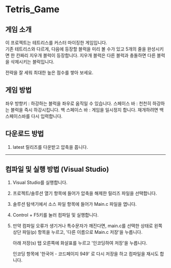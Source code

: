 # Tetris_Game

## 게임 소개
이 프로젝트는 테트리스를 커스터 마이징한 게임입니다.  
기존 테트리스와 다르게, 다음에 등장할 블럭을 미리 볼 수가 있고
5개의 줄을 완성시키면 한 칸짜리 지우개 블럭이 등장합니다.
지우개 블럭은 다른 블럭과 충돌하면 다른 블럭을 삭제시키는 블럭입니다.

전략을 잘 세워 최대한 높은 점수를 쌓아 보세요.



## 게임 방법
좌우 방향키 : 하강하는 블럭을 좌우로 움직일 수 있습니다.
스페이스 바 : 천천히 하강하는 블럭을 즉시 하강시킵니다.
백 스페이스 바 : 게임을 일시정지 합니다. 재개하려면 백 스페이스바를 다시 입력합니다.



## 다운로드 방법
1. latest 릴리즈를 다운받고 압축을 풉니다.


---


## 컴파일 및 실행 방법 (Visual Studio)
1.  Visual Studio를 실행합니다. 
2.  프로젝트/솔루션 열기 항목에 들어가 압축을 해제한 릴리즈 파일을 선택합니다.
3.  솔루션 탐색기에서 소스 파일 항목에 들어가 Main.c 파일을 엽니다.
4.  Control + F5키를 눌러 컴파일 및 실행합니다.
5.  만약 컴파일 오류가 생기거나 특수문자가 깨진다면, main.c를 선택한 상태로 왼쪽 상단 파일(p) 항목을 누르고,
    '다른 이름으로 Main.c 저장'을 누릅니다.
    
     아래 저장(s) 탭 오른쪽에 화살표를 누르고 '인코딩하여 저장'을 누릅니다.
     
     인코딩 항목에 '한국어 - 코드페이지 949' 로 다시 저장을 하고 컴파일을 재시도 합니다.

